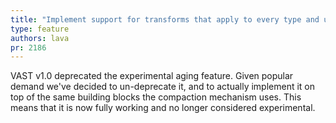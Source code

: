 ```yaml
---
title: "Implement support for transforms that apply to every type and use compaction for aging"
type: feature
authors: lava
pr: 2186
---
```


VAST v1.0 deprecated the experimental aging feature. Given popular demand we've
decided to un-deprecate it, and to actually implement it on top of the same
building blocks the compaction mechanism uses. This means that it is now fully
working and no longer considered experimental.
